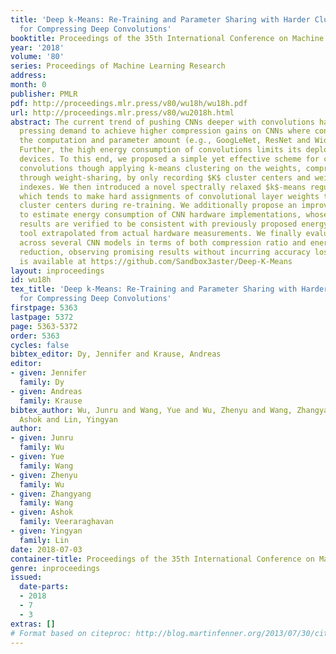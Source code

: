 ```yaml
---
title: 'Deep k-Means: Re-Training and Parameter Sharing with Harder Cluster Assignments
  for Compressing Deep Convolutions'
booktitle: Proceedings of the 35th International Conference on Machine Learning
year: '2018'
volume: '80'
series: Proceedings of Machine Learning Research
address: 
month: 0
publisher: PMLR
pdf: http://proceedings.mlr.press/v80/wu18h/wu18h.pdf
url: http://proceedings.mlr.press/v80/wu2018h.html
abstract: The current trend of pushing CNNs deeper with convolutions has created a
  pressing demand to achieve higher compression gains on CNNs where convolutions dominate
  the computation and parameter amount (e.g., GoogLeNet, ResNet and Wide ResNet).
  Further, the high energy consumption of convolutions limits its deployment on mobile
  devices. To this end, we proposed a simple yet effective scheme for compressing
  convolutions though applying k-means clustering on the weights, compression is achieved
  through weight-sharing, by only recording $K$ cluster centers and weight assignment
  indexes. We then introduced a novel spectrally relaxed $k$-means regularization,
  which tends to make hard assignments of convolutional layer weights to $K$ learned
  cluster centers during re-training. We additionally propose an improved set of metrics
  to estimate energy consumption of CNN hardware implementations, whose estimation
  results are verified to be consistent with previously proposed energy estimation
  tool extrapolated from actual hardware measurements. We finally evaluated Deep $k$-Means
  across several CNN models in terms of both compression ratio and energy consumption
  reduction, observing promising results without incurring accuracy loss. The code
  is available at https://github.com/Sandbox3aster/Deep-K-Means
layout: inproceedings
id: wu18h
tex_title: 'Deep k-Means: Re-Training and Parameter Sharing with Harder Cluster Assignments
  for Compressing Deep Convolutions'
firstpage: 5363
lastpage: 5372
page: 5363-5372
order: 5363
cycles: false
bibtex_editor: Dy, Jennifer and Krause, Andreas
editor:
- given: Jennifer
  family: Dy
- given: Andreas
  family: Krause
bibtex_author: Wu, Junru and Wang, Yue and Wu, Zhenyu and Wang, Zhangyang and Veeraraghavan,
  Ashok and Lin, Yingyan
author:
- given: Junru
  family: Wu
- given: Yue
  family: Wang
- given: Zhenyu
  family: Wu
- given: Zhangyang
  family: Wang
- given: Ashok
  family: Veeraraghavan
- given: Yingyan
  family: Lin
date: 2018-07-03
container-title: Proceedings of the 35th International Conference on Machine Learning
genre: inproceedings
issued:
  date-parts:
  - 2018
  - 7
  - 3
extras: []
# Format based on citeproc: http://blog.martinfenner.org/2013/07/30/citeproc-yaml-for-bibliographies/
---
```

